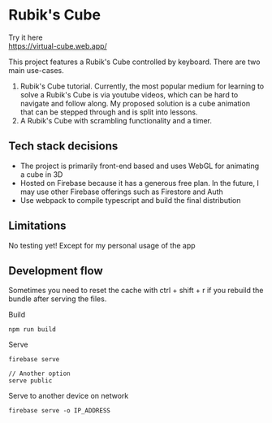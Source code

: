 # Rubik's Cube

Try it here  
https://virtual-cube.web.app/

This project features a Rubik's Cube controlled by keyboard. There are two main use-cases.  
1) Rubik's Cube tutorial. Currently, the most popular medium for learning to solve a Rubik's Cube is via youtube videos, which can be hard to navigate and follow along. My proposed solution is a cube animation that can be stepped through and is split into lessons.
2) A Rubik's Cube with scrambling functionality and a timer. 

## Tech stack decisions
- The project is primarily front-end based and uses WebGL for animating a cube in 3D
- Hosted on Firebase because it has a generous free plan. In the future, I may use other Firebase offerings such as Firestore and Auth  
- Use webpack to compile typescript and build the final distribution

## Limitations

No testing yet! Except for my personal usage of the app

## Development flow

Sometimes you need to reset the cache with ctrl + shift + r if you rebuild the bundle after serving the files.

Build
```
npm run build
```

Serve
```
firebase serve

// Another option
serve public
```

Serve to another device on network
```
firebase serve -o IP_ADDRESS
```
